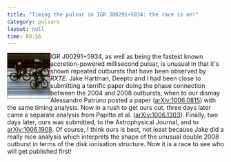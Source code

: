```yaml
---
title: "Timing the pulsar in IGR J00291+5934: the race is on!"
category: pulsars
layout: null
time: 08:56
---
```

<!-- converted from blosxom format post using convert.pl dkg 22.1.2022 -->
  <!-- Wednesday, June 23, 2010 4:56 PM-->
  <!---- Begin .post ---->
<img src="images/09ss_finish.jpg" width="100" align="left">
IGR J00291+5934, as well as being the fastest known accretion-powered
millisecond pulsar, is unusual in that it's shown repeated outbursts that 
have been observed by <em>RXTE</em>. Jake Hartman, Deepto and I had been 
close to submitting a terrific paper doing the phase connection between the
2004 and 2008 outbursts, when to our dismay Alessandro Patruno posted a paper
(<a href="http://arxiv.org/abs/1006.0815">arXiv:1006.0815</a>)
with the same timing analysis. Now in a rush to get ours out, three days later
came a separate analysis from Papitto et al.
(<a href="http://arxiv.org/abs/1006.1303">arXiv:1006.1303</a>). Finally, two
days later, ours was submitted, to the Astrophysical Journal, and to 
<a href="http://arxiv.org/abs/1006.1908">arXiv:1006.1908</a>. Of course, I 
think ours is best, not least because Jake did a really nice analysis which
interprets the shape of the unusual double 2008 outburst in terms of the
disk ionisation structure. Now it is a 
race to see who will get published first!
<p>

